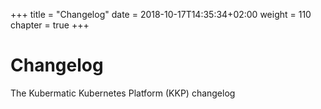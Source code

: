 +++
title = "Changelog"
date =  2018-10-17T14:35:34+02:00
weight = 110
chapter = true
+++

# Changelog
The Kubermatic Kubernetes Platform (KKP) changelog
